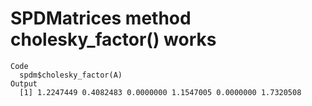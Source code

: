 # SPDMatrices method cholesky_factor() works

    Code
      spdm$cholesky_factor(A)
    Output
      [1] 1.2247449 0.4082483 0.0000000 1.1547005 0.0000000 1.7320508


